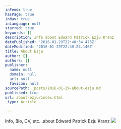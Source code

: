```yaml
---
inFeed: true
hasPage: true
inNav: true
inLanguage: null
starred: true
keywords: []
description: Info about Edward Patrick Ezju Kranz
datePublished: '2016-01-29T22:40:34.473Z'
dateModified: '2016-01-29T22:40:24.146Z'
title: About Ezju
author: []
authors: []
publisher:
  name: null
  domain: null
  url: null
  favicon: null
sourcePath: _posts/2016-01-29-about-ezju.md
published: true
url: about-ezju/index.html
_type: Article

---
```

Info, Bio, CV, etc...about Edward Patrick Ezju Kranz
![](https://the-grid-user-content.s3-us-west-2.amazonaws.com/7ad82a34-cb0d-40ad-af71-e2d3cfbe5182.jpg)